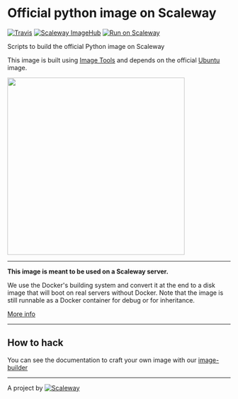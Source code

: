 # Official python image on Scaleway

[![Travis](https://img.shields.io/travis/scaleway-community/scaleway-python.svg)](https://travis-ci.org/scaleway-community/scaleway-python)
[![Scaleway ImageHub](https://img.shields.io/badge/ImageHub-view-ff69b4.svg)](https://hub.scaleway.com/python.html)
[![Run on Scaleway](https://img.shields.io/badge/Scaleway-run-69b4ff.svg)](https://cloud.scaleway.com/#/servers/new?image=d6a95608-0a09-4829-8b54-2bebed739f0b)

Scripts to build the official Python image on Scaleway

This image is built using [Image Tools](https://github.com/scaleway/image-tools) and depends on the official [Ubuntu](https://github.com/scaleway/image-ubuntu) image.

<img src="http://upload.wikimedia.org/wikipedia/commons/f/f8/Python_logo_and_wordmark.svg" width="400px" />


---

**This image is meant to be used on a Scaleway server.**

We use the Docker's building system and convert it at the end to a disk image that will boot on real servers without Docker. Note that the image is still runnable as a Docker container for debug or for inheritance.

[More info](https://github.com/scaleway/image-tools)


---

## How to hack

You can see the documentation to craft your own image with our [image-builder](https://github.com/scaleway/image-builder)

---

A project by [![Scaleway](https://avatars1.githubusercontent.com/u/5185491?v=3&s=42)](https://www.scaleway.com/)
